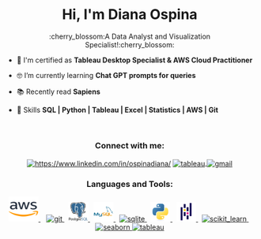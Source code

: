 <h1 align="center">Hi,  I'm Diana Ospina </h1>

<p align="center">:cherry_blossom:A Data Analyst and Visualization Specialist!:cherry_blossom:</p>


- 📝 I'm certified as **Tableau Desktop Specialist & AWS Cloud Practitioner**

- 🤓 I’m currently learning **Chat GPT prompts for queries**

- 📚 Recently read **Sapiens**

- 📄 Skills **SQL | Python | Tableau | Excel | Statistics | AWS | Git**

<br />

<h3 align="center">Connect with me:</h3>
<p align="center">
<a href="https://www.linkedin.com/in/ospinadiana/" target="blank"><img align="center" src="https://raw.githubusercontent.com/rahuldkjain/github-profile-readme-generator/master/src/images/icons/Social/linked-in-alt.svg" alt="https://www.linkedin.com/in/ospinadiana/" height="30" width="40" /></a>
<a href="https://public.tableau.com/app/profile/diana.ospina" target="blank"> <img align="center" 
src="https://dwglogo.com/wp-content/uploads/2016/07/1300px_Tableau_Software_logo.png" 
alt="tableau" height="50" width="70"/> </a> 
<a href="mailto:dianaospina0124@gmail.com" target="blank"> <img align="center" 
src="https://upload.wikimedia.org/wikipedia/commons/8/8c/Gmail_Icon_%282013-2020%29.svg" 
alt="gmail" height="30" width="40"/> </a> 
</p>

<h3 align="center">Languages and Tools:</h3>
<p align="center"> 
<a href="https://aws.amazon.com" target="_blank" rel="noreferrer"> <img src="https://raw.githubusercontent.com/devicons/devicon/master/icons/amazonwebservices/amazonwebservices-original-wordmark.svg" 
alt="aws" width="60" height="50"/>  </a> &nbsp;&nbsp;
<a href="https://git-scm.com/" target="_blank" rel="noreferrer"> <img src="https://www.vectorlogo.zone/logos/git-scm/git-scm-icon.svg" alt="git" width="40" height="40"/> </a> &nbsp;
<a href="https://www.postgresql.org" target="_blank" rel="noreferrer"> <img src="https://raw.githubusercontent.com/devicons/devicon/master/icons/postgresql/postgresql-original-wordmark.svg" 
alt="postgresql" width="40" height="40"/> </a> &nbsp;
<a href="https://www.mysql.com/" target="_blank" rel="noreferrer"> <img src="https://raw.githubusercontent.com/devicons/devicon/master/icons/mysql/mysql-original-wordmark.svg" 
alt="mysql" width="40" height="40"/> </a> &nbsp;
<a href="https://www.sqlite.org/" target="_blank" rel="noreferrer"> <img 
src="https://www.vectorlogo.zone/logos/sqlite/sqlite-icon.svg" 
alt="sqlite" width="40" height="40"/> </a> &nbsp;
<a href="https://www.python.org" target="_blank" rel="noreferrer"> <img src="https://raw.githubusercontent.com/devicons/devicon/master/icons/python/python-original.svg" 
alt="python" width="40" height="40"/> </a> &nbsp;
<a href="https://pandas.pydata.org/" target="_blank" rel="noreferrer"> <img src="https://raw.githubusercontent.com/devicons/devicon/2ae2a900d2f041da66e950e4d48052658d850630/icons/pandas/pandas-original.svg" alt="pandas" width="40" height="40"/> </a> &nbsp;
<a href="https://scikit-learn.org/" target="_blank" rel="noreferrer"> <img src="https://upload.wikimedia.org/wikipedia/commons/0/05/Scikit_learn_logo_small.svg" 
alt="scikit_learn" width="40" height="40"/> </a> &nbsp;
<a href="https://seaborn.pydata.org/" target="_blank" rel="noreferrer"> <img 
src="https://seaborn.pydata.org/_images/logo-mark-lightbg.svg" 
alt="seaborn" width="40" height="40"/> </a> 
<a href="https://public.tableau.com" target="_blank" rel="noreferrer"> <img 
src="https://res.cloudinary.com/hevo/image/upload/f_auto,q_auto/v1612345746/hevo-learn/tableau_logo-1.png"
alt="tableau" width="70" height="40"/> </a>
</p>

